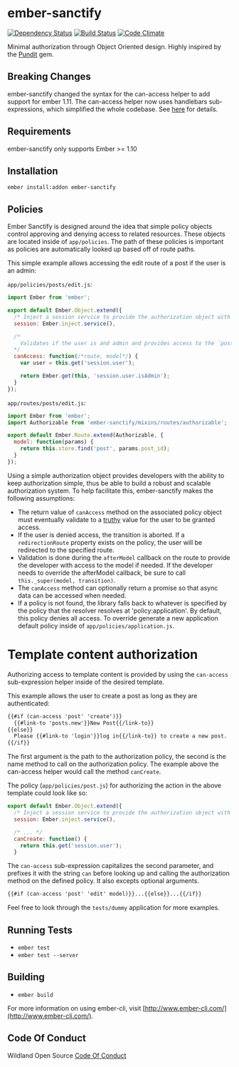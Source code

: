 ember-sanctify
===============
[![Dependency Status](https://david-dm.org/wildland/ember-sanctify.svg)](https://david-dm.org/wildland/ember-sanctify) [![Build Status](https://travis-ci.org/wildland/ember-sanctify.svg)](https://travis-ci.org/wildland/ember-sanctify) [![Code Climate](https://codeclimate.com/github/wildland/ember-sanctify/badges/gpa.svg)](https://codeclimate.com/github/wildland/ember-sanctify)

Minimal authorization through Object Oriented design. Highly inspired by the [Pundit](https://github.com/elabs/pundit) gem.

## Breaking Changes
ember-sanctify changed the syntax for the can-access helper to add support for ember 1.11. The can-access helper now uses handlebars sub-expressions, which simplified the whole codebase. See [here](#can-access) for details.

## Requirements
ember-sanctify only supports Ember >= 1.10

## Installation
`ember install:addon ember-sanctify`

## Policies
Ember Sanctify is designed around the idea that simple policy objects control approving and denying access to related resources. These objects are located inside of `app/policies`. The path of these policies is important as policies are automatically looked up based off of route paths.

This simple example allows accessing the edit route of a post if the user is an admin:

`app/policies/posts/edit.js`:
```js
import Ember from 'ember';

export default Ember.Object.extend({
  /* Inject a session service to provide the authorization object with user access */
  session: Ember.inject.service(),

  /*
    Validates if the user is and admin and provides access to the `posts.edit` route.
  */
  canAccess: function(/*route, model*/) {
    var user = this.get('session.user');

    return Ember.get(this, 'session.user.isAdmin');
  }
});
```

`app/routes/posts/edit.js`:
```js
import Ember from 'ember';
import Authorizable from 'ember-sanctify/mixins/routes/authorizable';

export default Ember.Route.extend(Authorizable, {
  model: function(params) {
    return this.store.find('post', params.post_id);
  }
});
```

Using a simple authorization object provides developers with the ability to keep authorization simple, thus be able to build a robust and scalable authorization system. To help facilitate this, ember-sanctify makes the following assumptions:
 - The return value of `canAccess` method on the associated policy object must eventually validate to a [truthy](https://developer.mozilla.org/en-US/docs/Glossary/Truthy) value for the user to be granted access.
 - If the user is denied access, the transition is aborted. If a `redirectionRoute` property exists on the policy, the user will be redirected to the specified route.
 - Validation is done during the `afterModel` callback on the route to provide the developer with access to the model if needed. If the developer needs to override the afterModel callback, be sure to call `this._super(model, transition)`.
 - The `canAccess` method can optionally return a promise so that async data can be accessed when needed.
 - If a policy is not found, the library falls back to whatever is specified by the policy that the resolver resolves at 'policy:application'. By default, this policy denies all access. To override generate a new application default policy inside of `app/policies/application.js`.


# Template content authorization
Authorizing access to template content is provided by using the `can-access` sub-expression helper inside of the desired template.

This example allows the user to create a post as long as they are authenticated:
<a id="can-access"></a>
```html
{{#if (can-access 'post' 'create')}}
  {{#link-to 'posts.new'}}New Post{{/link-to}}
{{else}}
  Please {{#link-to 'login'}}log in{{/link-to}} to create a new post.
{{/if}}
```
The first argument is the path to the authorization policy, the second is the name method to call on the authorization policy. The example above the can-access helper would call the method `canCreate`.

The policy (`app/policies/post.js`) for authorizing the action in the above template could look like so:
```js
export default Ember.Object.extend({
  /* Inject a session service to provide the authorization object with user access */
  session: Ember.inject.service(),

  /* ... */
  canCreate: function() {
    return this.get('session.user');
  }
```
The `can-access` sub-expression capitalizes the second parameter, and prefixes it with the string `can` before looking up and calling the authorization method on the defined policy. It also excepts optional arguments.
```html
{{#if (can-access 'post' 'edit' model)}}...{{else}}...{{/if}}
```

Feel free to look through the `tests/dummy` application for more examples.

## Running Tests

* `ember test`
* `ember test --server`

## Building

* `ember build`

For more information on using ember-cli, visit [http://www.ember-cli.com/](http://www.ember-cli.com/).

## Code Of Conduct
Wildland Open Source [Code Of Conduct](https://github.com/wildland/code-of-conduct)
